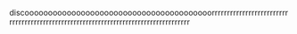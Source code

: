 discoooooooooooooooooooooooooooooooooooooooorrrrrrrrrrrrrrrrrrrrrrrrrrrrrrrrrrrrrrrrrrrrrrrrrrrrrrrrrrrrrrrrrrrrrrrrrrrrrrrrrrrr
